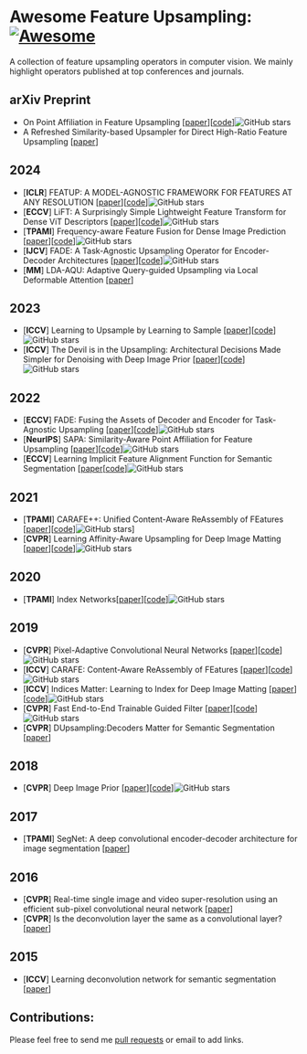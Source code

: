 # Awesome Feature Upsampling: [![Awesome](https://cdn.rawgit.com/sindresorhus/awesome/d7305f38d29fed78fa85652e3a63e154dd8e8829/media/badge.svg)](https://github.com/sindresorhus/awesome)

A collection of feature upsampling operators in computer vision. We mainly highlight operators published at top conferences and journals.

## arXiv Preprint

- On Point Affiliation in Feature Upsampling [[paper](https://arxiv.org/pdf/2307.08198.pdf)][[code](https://github.com/tiny-smart/sapa)]![GitHub stars](http://img.shields.io/github/stars/tiny-smart/sapa.svg?logo=github&label=Stars)
- A Refreshed Similarity-based Upsampler for Direct High-Ratio Feature Upsampling [[paper](https://arxiv.org/pdf/2407.02283)]

## 2024

- [**ICLR**] FEATUP: A MODEL-AGNOSTIC FRAMEWORK FOR FEATURES AT ANY RESOLUTION [[paper](https://arxiv.org/pdf/2403.10516.pdf)][[code](https://github.com/mhamilton723/FeatUp)]![GitHub stars](http://img.shields.io/github/stars/mhamilton723/FeatUp?logo=github&label=Stars)
- [**ECCV**] LiFT: A Surprisingly Simple Lightweight Feature Transform for Dense ViT Descriptors [[paper](https://arxiv.org/pdf/2403.14625.pdf)][[code](https://github.com/saksham-s/lift)]![GitHub stars](http://img.shields.io/github/stars/saksham-s/lift?logo=github&label=Stars)
- [**TPAMI**] Frequency-aware Feature Fusion for Dense Image Prediction [[paper](https://arxiv.org/pdf/2408.12879)][[code](https://github.com/Linwei-Chen/FreqFusion)]![GitHub stars](http://img.shields.io/github/stars/Linwei-Chen/FreqFusion?logo=github&label=Stars)
- [**IJCV**] FADE: A Task-Agnostic Upsampling Operator for Encoder-Decoder Architectures [[paper](https://arxiv.org/abs/2407.13500)][[code](https://github.com/poppinace/fade)]![GitHub stars](http://img.shields.io/github/stars/poppinace/fade?logo=github&label=Stars)
- [**MM**] LDA-AQU: Adaptive Query-guided Upsampling via Local Deformable Attention [[paper](https://arxiv.org/pdf/2411.19585)]

## 2023

- [**ICCV**] Learning to Upsample by Learning to Sample [[paper](https://arxiv.org/pdf/2308.15085.pdf)][[code](https://github.com/tiny-smart/dysample)]![GitHub stars](http://img.shields.io/github/stars/tiny-smart/dysample.svg?logo=github&label=Stars)
- [**ICCV**] The Devil is in the Upsampling: Architectural Decisions Made Simpler for Denoising with Deep Image Prior [[paper](https://openaccess.thecvf.com/content/ICCV2023/papers/Liu_The_Devil_is_in_the_Upsampling_Architectural_Decisions_Made_Simpler_ICCV_2023_paper.pdf)][[code](https://github.com/YilinLiu97/FasterDIP-devil-in-upsampling)]![GitHub stars](http://img.shields.io/github/stars/YilinLiu97/FasterDIP-devil-in-upsampling.svg?logo=github&label=Stars)

## 2022

- [**ECCV**] FADE: Fusing the Assets of Decoder and Encoder for Task-Agnostic Upsampling [[paper](https://arxiv.org/pdf/2207.10392.pdf)][[code](https://github.com/poppinace/fade)]![GitHub stars](http://img.shields.io/github/stars/poppinace/fade?logo=github&label=Stars)
- [**NeurIPS**] SAPA: Similarity-Aware Point Affiliation for Feature Upsampling [[paper](https://proceedings.neurips.cc/paper_files/paper/2022/file/83ccb398f3ce9c4d137011f36a03c7d4-Paper-Conference.pdf)][[code](https://github.com/poppinace/sapa)]![GitHub stars](http://img.shields.io/github/stars/poppinace/sapa.svg?logo=github&label=Stars)
- [**ECCV**] Learning Implicit Feature Alignment Function for Semantic Segmentation [[paper](https://arxiv.org/pdf/2206.08655.pdf)[[code](https://github.com/hzhupku/IFA)]![GitHub stars](http://img.shields.io/github/stars/hzhupku/IFA?logo=github&label=Stars)


[^_^]:
    - [**ECCV**] Learning Implicit Feature Alignment Function for Semantic Segmentation[[paper](https://arxiv.org/pdf/2206.08655.pdf)][[code](https://github.com/hzhupku/IFA)]![GitHub stars](http://img.shields.io/github/stars/hzhupku/IFA.svg?logo=github&label=Stars)

## 2021

- [**TPAMI**] CARAFE++: Unified Content-Aware ReAssembly of FEatures [[paper](https://arxiv.org/pdf/2012.04733.pdf)][[code](https://github.com/open-mmlab/mmdetection)]![GitHub stars](http://img.shields.io/github/stars/open-mmlab/mmdetection.svg?logo=github&label=Stars)]
- [**CVPR**] Learning Affinity-Aware Upsampling for Deep Image Matting [[paper](https://arxiv.org/pdf/2011.14288.pdf)][[code](https://github.com/dongdong93/a2u_matting)]![GitHub stars](http://img.shields.io/github/stars/dongdong93/a2u_matting.svg?logo=github&label=Stars)

## 2020

- [**TPAMI**] Index Networks[[paper](https://arxiv.org/pdf/1908.09895v2.pdf)][[code](https://github.com/poppinace/indexnet_matting)]![GitHub stars](http://img.shields.io/github/stars/poppinace/indexnet_matting.svg?logo=github&label=Stars)

## 2019

- [**CVPR**] Pixel-Adaptive Convolutional Neural Networks [[paper](https://arxiv.org/pdf/1904.05373.pdf)][[code](https://github.com/NVlabs/pacnet)]![GitHub stars](http://img.shields.io/github/stars/NVlabs/pacnet.svg?logo=github&label=Stars)
- [**ICCV**] CARAFE: Content-Aware ReAssembly of FEatures [[paper](https://arxiv.org/pdf/1905.02188)][[code](https://github.com/open-mmlab/mmdetection)]![GitHub stars](http://img.shields.io/github/stars/open-mmlab/mmdetection.svg?logo=github&label=Stars)
- [**ICCV**] Indices Matter: Learning to Index for Deep Image Matting [[paper](https://arxiv.org/pdf/1908.00672.pdf)][[code](https://github.com/poppinace/indexnet_matting)]![GitHub stars](http://img.shields.io/github/stars/poppinace/indexnet_matting.svg?logo=github&label=Stars)
- [**CVPR**] Fast End-to-End Trainable Guided Filter [[paper](https://arxiv.org/pdf/1803.05619.pdf)][[code](https://github.com/wuhuikai/DeepGuidedFilter)]![GitHub stars](http://img.shields.io/github/stars/wuhuikai/DeepGuidedFilter.svg?logo=github&label=Stars)
- [**CVPR**] DUpsampling:Decoders Matter for Semantic Segmentation [[paper](https://openaccess.thecvf.com/content_CVPR_2019/papers/Tian_Decoders_Matter_for_Semantic_Segmentation_Data-Dependent_Decoding_Enables_Flexible_Feature_CVPR_2019_paper.pdf)]

## 2018
- [**CVPR**] Deep Image Prior [[paper](https://arxiv.org/pdf/1711.10925.pdf)][[code](https://github.com/DmitryUlyanov/deep-image-prior)]![GitHub stars](http://img.shields.io/github/stars/DmitryUlyanov/deep-image-prior.svg?logo=github&label=Stars)

## 2017
- [**TPAMI**] SegNet: A deep convolutional encoder-decoder architecture for image segmentation [[paper](https://arxiv.org/pdf/1511.00561.pdf)]

## 2016
- [**CVPR**] Real-time single image and video super-resolution using an efficient sub-pixel convolutional neural network [[paper](https://www.cv-foundation.org/openaccess/content_cvpr_2016/papers/Shi_Real-Time_Single_Image_CVPR_2016_paper.pdf)]
- [**CVPR**] Is the deconvolution layer the same as a convolutional layer? [[paper](https://arxiv.org/ftp/arxiv/papers/1609/1609.07009.pdf)]

## 2015

- [**ICCV**] Learning deconvolution network for semantic segmentation [[paper](https://openaccess.thecvf.com/content_iccv_2015/papers/Noh_Learning_Deconvolution_Network_ICCV_2015_paper.pdf)]


## Contributions:

Please feel free to send me [pull requests](https://github.com/tiny-smart/Awesome-Feature-Upsampling/pulls) or email to add links.
